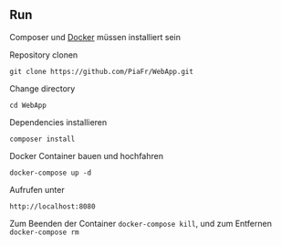 ## Run
Composer und [Docker](https://docs.docker.com/) müssen installiert sein

Repository clonen

    git clone https://github.com/PiaFr/WebApp.git

 Change directory

    cd WebApp

  Dependencies installieren

    composer install

  Docker Container bauen und hochfahren

    docker-compose up -d
  
  Aufrufen unter

    http://localhost:8080

Zum Beenden der Container `docker-compose kill`, und zum Entfernen `docker-compose rm`
